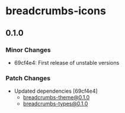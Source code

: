 # breadcrumbs-icons

## 0.1.0

### Minor Changes

- 69cf4e4: First release of unstable versions

### Patch Changes

- Updated dependencies [69cf4e4]
  - breadcrumbs-theme@0.1.0
  - breadcrumbs-types@0.1.0
